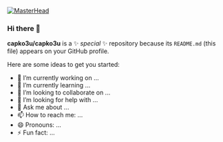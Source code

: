 [![MasterHead](https://academy-public.coinmarketcap.com/srd-optimized-uploads/19a1907084d9490caac37bef0009eb69.jpeg)](https://github.com/capko3u)

### Hi there 👋


**capko3u/capko3u** is a ✨ _special_ ✨ repository because its `README.md` (this file) appears on your GitHub profile.

Here are some ideas to get you started:

- 🔭 I’m currently working on ...
- 🌱 I’m currently learning ...
- 👯 I’m looking to collaborate on ...
- 🤔 I’m looking for help with ...
- 💬 Ask me about ...
- 📫 How to reach me: ...
- 😄 Pronouns: ...
- ⚡ Fun fact: ...

